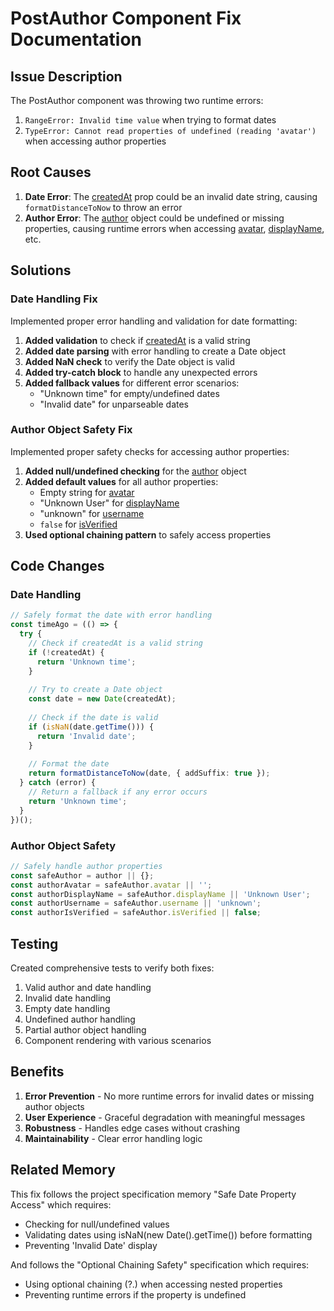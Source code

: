 # PostAuthor Component Fix Documentation

## Issue Description
The PostAuthor component was throwing two runtime errors:
1. `RangeError: Invalid time value` when trying to format dates
2. `TypeError: Cannot read properties of undefined (reading 'avatar')` when accessing author properties

## Root Causes
1. **Date Error**: The [createdAt](file://d:\talkcart\frontend\pages\orders.tsx#L56-L56) prop could be an invalid date string, causing `formatDistanceToNow` to throw an error
2. **Author Error**: The [author](file://d:\talkcart\frontend\src\types\index.ts#L110-L110) object could be undefined or missing properties, causing runtime errors when accessing [avatar](file://d:\talkcart\super-admin\pages\users.tsx#L54-L54), [displayName](file://d:\talkcart\frontend\src\types\social.ts#L76-L76), etc.

## Solutions

### Date Handling Fix
Implemented proper error handling and validation for date formatting:

1. **Added validation** to check if [createdAt](file://d:\talkcart\frontend\pages\orders.tsx#L56-L56) is a valid string
2. **Added date parsing** with error handling to create a Date object
3. **Added NaN check** to verify the Date object is valid
4. **Added try-catch block** to handle any unexpected errors
5. **Added fallback values** for different error scenarios:
   - "Unknown time" for empty/undefined dates
   - "Invalid date" for unparseable dates

### Author Object Safety Fix
Implemented proper safety checks for accessing author properties:

1. **Added null/undefined checking** for the [author](file://d:\talkcart\frontend\src\types\index.ts#L110-L110) object
2. **Added default values** for all author properties:
   - Empty string for [avatar](file://d:\talkcart\super-admin\pages\users.tsx#L54-L54)
   - "Unknown User" for [displayName](file://d:\talkcart\frontend\src\types\social.ts#L76-L76)
   - "unknown" for [username](file://d:\talkcart\frontend\src\types\social.ts#L73-L73)
   - `false` for [isVerified](file://d:\talkcart\frontend\src\types\social.ts#L78-L78)
3. **Used optional chaining pattern** to safely access properties

## Code Changes

### Date Handling
```typescript
// Safely format the date with error handling
const timeAgo = (() => {
  try {
    // Check if createdAt is a valid string
    if (!createdAt) {
      return 'Unknown time';
    }
    
    // Try to create a Date object
    const date = new Date(createdAt);
    
    // Check if the date is valid
    if (isNaN(date.getTime())) {
      return 'Invalid date';
    }
    
    // Format the date
    return formatDistanceToNow(date, { addSuffix: true });
  } catch (error) {
    // Return a fallback if any error occurs
    return 'Unknown time';
  }
})();
```

### Author Object Safety
```typescript
// Safely handle author properties
const safeAuthor = author || {};
const authorAvatar = safeAuthor.avatar || '';
const authorDisplayName = safeAuthor.displayName || 'Unknown User';
const authorUsername = safeAuthor.username || 'unknown';
const authorIsVerified = safeAuthor.isVerified || false;
```

## Testing
Created comprehensive tests to verify both fixes:
1. Valid author and date handling
2. Invalid date handling
3. Empty date handling
4. Undefined author handling
5. Partial author object handling
6. Component rendering with various scenarios

## Benefits
1. **Error Prevention** - No more runtime errors for invalid dates or missing author objects
2. **User Experience** - Graceful degradation with meaningful messages
3. **Robustness** - Handles edge cases without crashing
4. **Maintainability** - Clear error handling logic

## Related Memory
This fix follows the project specification memory "Safe Date Property Access" which requires:
- Checking for null/undefined values
- Validating dates using isNaN(new Date().getTime()) before formatting
- Preventing 'Invalid Date' display

And follows the "Optional Chaining Safety" specification which requires:
- Using optional chaining (?.) when accessing nested properties
- Preventing runtime errors if the property is undefined